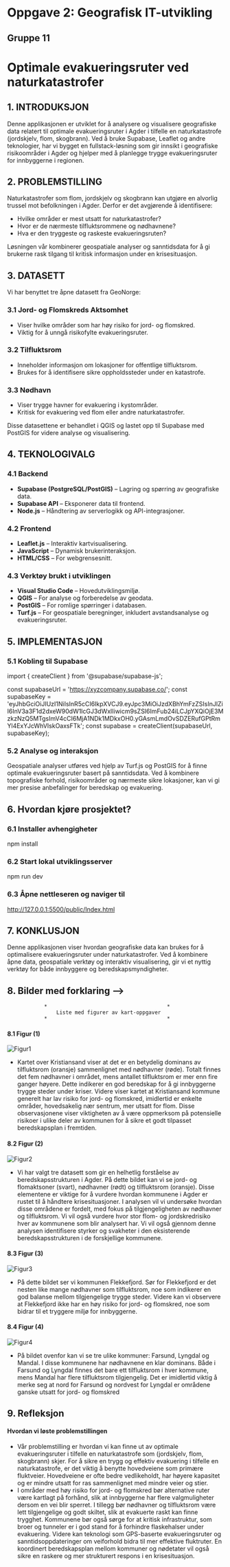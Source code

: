 # Oppgave 2: Geografisk IT-utvikling

## Gruppe 11

# Optimale evakueringsruter ved naturkatastrofer

## 1. INTRODUKSJON
Denne applikasjonen er utviklet for å analysere og visualisere geografiske data relatert til optimale evakueringsruter i Agder i tilfelle en naturkatastrofe (jordskjelv, flom, skogbrann). Ved å bruke Supabase, Leaflet og andre teknologier, har vi bygget en fullstack-løsning som gir innsikt i geografiske risikoområder i Agder og hjelper med å planlegge trygge evakueringsruter for innbyggerne i regionen.

## 2. PROBLEMSTILLING
Naturkatastrofer som flom, jordskjelv og skogbrann kan utgjøre en alvorlig trussel mot befolkningen i Agder. Derfor er det avgjørende å identifisere:

- Hvilke områder er mest utsatt for naturkatastrofer?
- Hvor er de nærmeste tilfluktsrommene og nødhavnene?
- Hva er den tryggeste og raskeste evakueringsruten?

Løsningen vår kombinerer geospatiale analyser og sanntidsdata for å gi brukerne rask tilgang til kritisk informasjon under en krisesituasjon.

## 3. DATASETT
Vi har benyttet tre åpne datasett fra GeoNorge:

### 3.1 Jord- og Flomskreds Aktsomhet
- Viser hvilke områder som har høy risiko for jord- og flomskred.
- Viktig for å unngå risikofylte evakueringsruter.

### 3.2 Tilfluktsrom
- Inneholder informasjon om lokasjoner for offentlige tilfluktsrom.
- Brukes for å identifisere sikre oppholdssteder under en katastrofe.

### 3.3 Nødhavn
- Viser trygge havner for evakuering i kystområder.
- Kritisk for evakuering ved flom eller andre naturkatastrofer.

Disse datasettene er behandlet i QGIS og lastet opp til Supabase med PostGIS for videre analyse og visualisering.

## 4. TEKNOLOGIVALG

### 4.1 Backend
- **Supabase (PostgreSQL/PostGIS)** – Lagring og spørring av geografiske data.
- **Supabase API** – Eksponerer data til frontend.
- **Node.js** – Håndtering av serverlogikk og API-integrasjoner.

### 4.2 Frontend
- **Leaflet.js** – Interaktiv kartvisualisering.
- **JavaScript** – Dynamisk brukerinteraksjon.
- **HTML/CSS** – For webgrensesnitt.

### 4.3 Verktøy brukt i utviklingen
- **Visual Studio Code** – Hovedutviklingsmiljø.
- **QGIS** – For analyse og forberedelse av geodata.
- **PostGIS** – For romlige spørringer i databasen.
- **Turf.js** – For geospatiale beregninger, inkludert avstandsanalyse og evakueringsruter.

## 5. IMPLEMENTASJON

### 5.1 Kobling til Supabase
import { createClient } from '@supabase/supabase-js';

const supabaseUrl = 'https://xyzcompany.supabase.co/';
const supabaseKey = 'eyJhbGciOiJIUzI1NiIsInR5cCI6IkpXVCJ9.eyJpc3MiOiJzdXBhYmFzZSIsInJlZiI6InV3a3F1d2dxeW90dW1lcGJ3dWxlIiwicm9sZSI6ImFub24iLCJpYXQiOjE3MzkzNzQ5MTgsImV4cCI6MjA1NDk1MDkxOH0.yGAsmLmdOvSDZERufGPtRmYl4ExYJcWhVIskOaxsFTk';
const supabase = createClient(supabaseUrl, supabaseKey);


### 5.2 Analyse og interaksjon
Geospatiale analyser utføres ved hjelp av Turf.js og PostGIS for å finne optimale evakueringsruter basert på sanntidsdata. Ved å kombinere topografiske forhold, risikoområder og nærmeste sikre lokasjoner, kan vi gi mer presise anbefalinger for beredskap og evakuering.



## 6. Hvordan kjøre prosjektet?

### 6.1 Installer avhengigheter
npm install
### 6.2 Start lokal utviklingsserver
npm run dev

### 6.3 Åpne nettleseren og naviger til
http://127.0.0.1:5500/public/Index.html

## 7. KONKLUSJON
Denne applikasjonen viser hvordan geografiske data kan brukes for å optimalisere evakueringsruter under naturkatastrofer. Ved å kombinere åpne data, geospatiale verktøy og interaktiv visualisering, gir vi et nyttig verktøy for både innbyggere og beredskapsmyndigheter.



## 8. Bilder med forklaring -->

                *                                       *
                    Liste med figurer av kart-oppgaver 
                *                                       *

#### 8.1 Figur (1)
![Figur1](https://github.com/Zakahashi03/GeoAI/blob/main/IMAGES/Skjermbilde%202025-03-04%20kl.%2012.33.44.png)

* Kartet over Kristiansand viser at det er en betydelig dominans av tilfluktsrom (oransje) sammenlignet med nødhavner (røde). Totalt finnes det fem nødhavner i området, mens antallet tilfluktsrom er mer enn fire ganger høyere. Dette indikerer en god beredskap for å gi innbyggerne trygge steder under kriser. Videre viser kartet at Kristiansand kommune generelt har lav risiko for jord- og flomskred, imidlertid er enkelte områder, hovedsakelig nær sentrum, mer utsatt for flom. Disse observasjonene viser viktigheten av å være oppmerksom på potensielle risikoer i ulike deler av kommunen for å sikre et godt tilpasset beredskapsplan i fremtiden. 

#### 8.2 Figur (2)
![Figur2](https://github.com/Zakahashi03/GeoAI/blob/main/IMAGES/Skjermbilde%202025-03-04%20kl.%2012.33.00.png)

* Vi har valgt tre datasett som gir en helhetlig forståelse av beredskapsstrukturen i Agder. På dette bildet kan vi se jord- og flomaktsoner (svart), nødhavner (rødt) og tilfluktsrom (oransje). Disse elementene er viktige for å vurdere hvordan kommunene i Agder er rustet til å håndtere krisesituasjoner. I analysen vil vi undersøke hvordan disse områdene er fordelt, med fokus på tilgjengeligheten av nødhavner og tilfluktsrom. Vi vil også vurdere hvor stor  flom- og jordskredrisiko hver av kommunene som blir analysert har. Vi vil også gjennom denne analysen identifisere styrker og svakheter i den eksisterende beredskapsstrukturen i de forskjellige kommunene. 

#### 8.3 Figur (3)
![Figur3](https://github.com/Zakahashi03/GeoAI/blob/main/IMAGES/Skjermbilde%202025-03-04%20kl.%2012.33.17.png)

* På dette bildet ser vi kommunen Flekkefjord. Sør for Flekkefjord er det nesten like mange nødhavner som tilfluktsrom, noe som indikerer en god balanse mellom tilgjengelige trygge steder. Videre kan vi observere at Flekkefjord ikke har en høy risiko for jord- og flomskred, noe som bidrar til et tryggere miljø for innbyggerne.

#### 8.4 Figur (4)
![Figur4](https://github.com/Zakahashi03/GeoAI/blob/main/IMAGES/Skjermbilde%202025-03-04%20kl.%2012.33.32.png)

* På bildet ovenfor kan vi se tre ulike kommuner: Farsund, Lyngdal og Mandal. I disse kommunene har nødhavnene en klar dominans. Både i Farsund og Lyngdal finnes det bare ett tilfluktsrom i hver kommune, mens Mandal har flere tilfluktsrom tilgjengelig. Det er imidlertid viktig å merke seg at nord for Farsund og nordvest for Lyngdal er områdene ganske utsatt for jord- og flomskred
 

## 9. Refleksjon

#### Hvordan vi løste problemstillingen
* Vår problemstilling er hvordan vi kan finne ut av optimale evakueringsruter i tilfelle en naturkatastrofe som (jordskjelv, flom, skogbrann) skjer. For å sikre en trygg og effektiv evakuering i tilfelle en naturkatastrofe, er det viktig å benytte hovedveiene som primære fluktveier. Hovedveiene er ofte bedre vedlikeholdt, har høyere kapasitet og er mindre utsatt for ras sammenlignet med mindre veier og stier. 
* I områder med høy risiko for jord- og flomskred bør alternative ruter være kartlagt på forhånd, slik at innbyggerne har flere valgmuligheter dersom en vei blir sperret. I tillegg bør nødhavner og tilfluktsrom være lett tilgjengelige og godt skiltet, slik at evakuerte raskt kan finne trygghet. Kommunene bør også sørge for at kritisk infrastruktur, som broer og tunneler er i god stand for å forhindre flaskehalser under evakuering. Videre kan teknologi som GPS-baserte evakueringsruter og sanntidsoppdateringer om veiforhold bidra til mer effektive fluktruter. En koordinert beredskapsplan mellom kommuner og nødetater vil også sikre en raskere og mer strukturert respons i en krisesituasjon.


